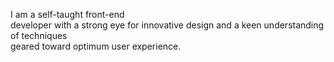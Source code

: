 I am a self-taught front-end
<br>developer with a strong eye for innovative design and a keen understanding of techniques 
<br>geared toward optimum user experience.
